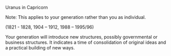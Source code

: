Uranus in Capricorn 

Note:
 This applies to your generation rather than you as individual.

(1821 - 1828, 1904 – 1912, 1988 – 1995/96)

Your generation will introduce new structures, possibly governmental or business structures. It indicates a time of consolidation of original ideas and a practical building of new ways.